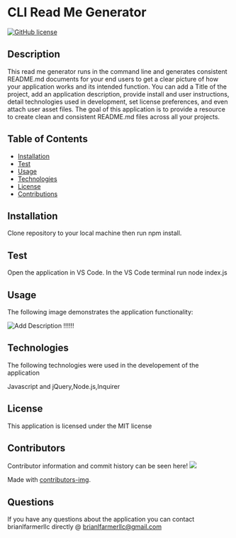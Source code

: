 
  # CLI Read Me Generator

  [![GitHub license](https://img.shields.io/badge/license-MIT-blue.svg)](brianlfarmerllc/Good_README_Generator)
  
  ## Description

  This read me generator runs in the command line and generates consistent README.md documents for your end users to get a clear picture of how your application works and its intended function. You can add a Title of the project, add an application description, provide install and user instructions, detail technologies used in development, set license preferences, and even attach user asset files. The goal of this application is to provide a resource to create clean and consistent README.md files across all your projects.

  ## Table of Contents
  
  * [Installation](#Installation)
  * [Test](#Test)
  * [Usage](#Usage)
  * [Technologies](#Technologies)
  * [License](#License)
  * [Contributions](#Contributions)
  
  ## Installation

  Clone repository to your local machine then run npm install.

  ## Test

  Open the application in VS Code. In the VS Code terminal run node index.js

  ## Usage

  The following image demonstrates the application functionality:

  ![Add Description !!!!!!](./assets/good-read-me.gif)

  ## Technologies

  The following technologies were used in the developement of the application

  Javascript and jQuery,Node.js,Inquirer

  ## License

  This application is licensed under the MIT license

  ## Contributors

  Contributor information and commit history can be seen here!
  <a href="https://github.com/brianlfarmerllc/Good_README_Generator/graphs/contributors">
    <img src="https://contributors-img.web.app/image?repo=brianlfarmerllc/Good_README_Generator" />
  </a>

  Made with [contributors-img](https://contributors-img.web.app).

  ## Questions

  If you have any questions about the application you can contact brianlfarmerllc directly @ brianlfarmerllc@gmail.com
  